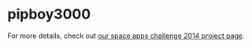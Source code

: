 pipboy3000
==========

For more details, check out [our space apps challenge 2014 project page](https://2014.spaceappschallenge.org/project/pip-boy-3000/).
